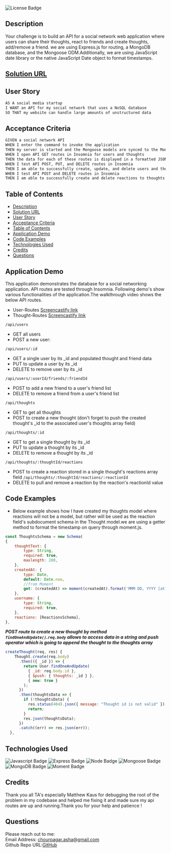 ![License Badge](https://img.shields.io/badge/License-MIT-orange)  

## Description
Your challenge is to build an API for a social network web application where users can share their thoughts, react to friends and create thoughts, add/remove a friend. we are using Express.js for routing, a MongoDB database, and the Mongoose ODM.Additionally, we are using JavaScript date library or the native JavaScript Date object to format timestamps. 

## [Solution URL](https://github.com/ashachakre0906/social-network-api)

## User Story
```md
AS A social media startup
I WANT an API for my social network that uses a NoSQL database
SO THAT my website can handle large amounts of unstructured data
```
## Acceptance Criteria
```md
GIVEN a social network API
WHEN I enter the command to invoke the application
THEN my server is started and the Mongoose models are synced to the MongoDB database
WHEN I open API GET routes in Insomnia for users and thoughts
THEN the data for each of these routes is displayed in a formatted JSON
WHEN I test API POST, PUT, and DELETE routes in Insomnia
THEN I am able to successfully create, update, and delete users and thoughts in my database
WHEN I test API POST and DELETE routes in Insomnia
THEN I am able to successfully create and delete reactions to thoughts and add and remove friends to a user’s friend list
```
## Table of Contents
- [Description](#description)
- [Solution URL](#solution-url)
- [User Story](#user-story)
- [Acceptance Criteria](#acceptance-criteria)
- [Table of Contents](#table-of-contents)
- [Application Demo](#application-demo)
- [Code Examples](#code-examples)
- [Technologies Used](#technologies-used)
- [Credits](#credits)
- [Questions](#questions)


## Application Demo
This application demonstrates the database for a social networking application. API routes are tested through Insomnia. Following demo's show various functionalities of the application.The walkthrough video shows the below API routes.



- User-Routes
 [Screencastify link](https://watch.screencastify.com/v/H1B24H16KkrkWs7sCFOW)
 - Thought-Routes
   [Screencastify link](https://watch.screencastify.com/v/hgvwDpav1snzBknZDtFb)

  `/api/users`
  * GET all users
  * POST a new user:
  
  `/api/users/:id`
  * GET a single user by its _id and populated thought and friend data
  * PUT to update a user by its _id
  * DELETE to remove user by its _id
  
  `/api/users/:userId/friends/:friendId`
  * POST to add a new friend to a user's friend list
  * DELETE to remove a friend from a user's friend list

  `/api/thoughts`
  * GET to get all thoughts
  * POST to create a new thought (don't forget to push the created thought's _id to the associated user's thoughts array field)
  
  `/api/thoughts/:id`
  * GET to get a single thought by its _id
  * PUT to update a thought by its _id
  * DELETE to remove a thought by its _id

  `/api/thoughts/:thoughtId/reactions`
 * POST to create a reaction stored in a single thought's reactions array field
  `/api/thoughts/:thoughtId/reactions/:reactionId`
 * DELETE to pull and remove a reaction by the reaction's reactionId value

## Code Examples
 - Below example shows how I have created my thoughts model where reactions will not be a model, but rather will be used as the reaction field's subdocument schema in the Thought model.we are using a getter method to format the timestamp on query through moment.js.

```js
const ThoughtsSchema = new Schema(
{
    thoughtText: {
        type: String,
        required: true,
        maxlength: 280,
    },
    createdAt: {
        type: Date,
        default: Date.now,
        //from Moment
        get: (createdAt) => moment(createdAt).format('MMM DD, YYYY [at] hh:mm a'),
    },
    username: {
        type: String,
        required: true,
    },
    reactions: [ReactionsSchema],
},
```
***POST route to create a new thought by method `findOneAndUpdate()`.`req.body` allows to access data in a string and push operator which is going to append the thought to the thoughts array***
```js
createThought(req, res) {
    Thought.create(req.body)
      .then(({ _id }) => {
        return User.findOneAndUpdate(
          { _id: req.body.id },
          { $push: { thoughts: _id } },
          { new: true }
        );
      })
      .then(thoughtsData => {
        if (!thoughtsData) {
          res.status(404).json({ message: "Thought id is not valid" });
          return;
        }
        res.json(thoughtsData);
      })
      .catch((err) => res.json(err));
  },
```

## Technologies Used
![Javascript Badge](https://img.shields.io/badge/language-Javascript-blue.svg)
![Express Badge](https://img.shields.io/badge/backend-Express-yellow.svg)
![Node Badge](https://img.shields.io/badge/backend-Node-orange.svg)
![Mongoose Badge](https://img.shields.io/badge/ODM-Mongoose-magenta.svg)
![MongoDB Badge](https://img.shields.io/badge/database-Mongo-green.svg)
![Moment Badge](https://img.shields.io/badge/NPM-Moment.js-purple.svg)

## Credits
Thank you all TA's especially Matthew Kaus for debugging the root of the problem in my codebase and helped me fixing it and made sure my api routes are up and running.Thank you for your help and patience !

## Questions
Please reach out to me:<br>
Email Address: chourpagar.asha@gmail.com <br>
Github Repo URL:[GitHub](https://github.com/ashachakre0906)

























